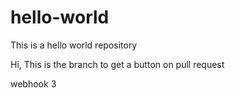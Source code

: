 # hello-world
This is a hello world repository

Hi,
This is the branch to get a button on pull request

webhook 3

